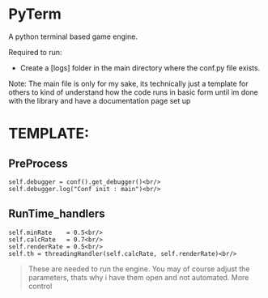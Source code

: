 # PyTerm
A python terminal based game engine.

Required to run:
  - Create a [logs] folder in the main directory where the conf.py file exists.

Note:
  The main file is only for my sake, its technically just a template for others to kind of understand how the code runs in basic form until im done with the library and have a documentation page set up

# TEMPLATE:

## PreProcess
```
self.debugger = conf().get_debugger()<br/>
self.debugger.log("Conf init : main")<br/>
```
## RunTime_handlers
```
self.minRate    = 0.5<br/>
self.calcRate   = 0.7<br/>
self.renderRate = 0.5<br/>
self.th = threadingHandler(self.calcRate, self.renderRate)<br/>
```
> These are needed to run the engine. You may of course adjust the parameters, thats why i have them open and not automated. More control
